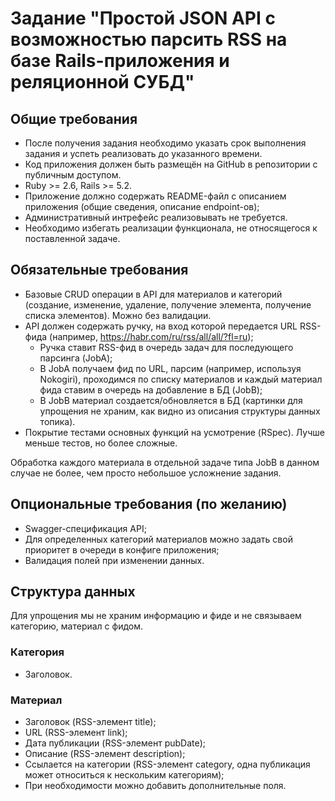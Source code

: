 # Задание "Простой JSON API с возможностью парсить RSS на базе Rails-приложения и реляционной СУБД"

## Общие требования
- После получения задания необходимо указать срок выполнения задания и успеть реализовать до указанного времени.
- Код приложения должен быть размещён на GitHub в репозитории с публичным доступом.
- Ruby >= 2.6, Rails >= 5.2.
- Приложение должно содержать README-файл с описанием приложения (общие сведения, описание endpoint-ов);
- Административный интрефейс реализовывать не требуется.
- Необходимо избегать реализации функционала, не относящегося к поставленной задаче.

## Обязательные требования
- Базовые CRUD операции в API для материалов и категорий (создание, изменение, удаление, получение элемента, получение списка элементов). Можно без валидации.
- API должен содержать ручку, на вход которой передается URL RSS-фида (например, https://habr.com/ru/rss/all/all/?fl=ru);
  - Ручка ставит RSS-фид в очередь задач для последующего парсинга (JobA);
  - В JobA получаем фид по URL, парсим (например, используя Nokogiri), проходимся по списку материалов и каждый материал фида ставим в очередь на добавление в БД (JobB);
  - В JobB материал создается/обновляется в БД (картинки для упрощения не храним, как видно из описания структуры данных топика).
- Покрытие тестами основных функций на усмотрение (RSpec). Лучше меньше тестов, но более сложные.

Обработка каждого материала в отдельной задаче типа JobB в данном случае не более, чем просто небольшое усложнение задания.

## Опциональные требования (по желанию)
- Swagger-спецификация API;
- Для определенных категорий материалов можно задать свой приоритет в очереди в конфиге приложения;
- Валидация полей при изменении данных.

## Структура данных

Для упрощения мы не храним информацию и фиде и не связываем категорию, материал с фидом.

### Категория
- Заголовок.

### Материал
- Заголовок (RSS-элемент title);
- URL (RSS-элемент link);
- Дата публикации (RSS-элемент pubDate);
- Описание (RSS-элемент description);
- Ссылается на категории (RSS-элемент category, одна публикация может относиться к нескольким категориям);
- При необходимости можно добавить дополнительные поля.
